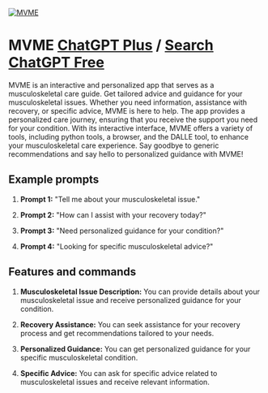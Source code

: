 
[![MVME](https://files.oaiusercontent.com/file-prwFnLQ3Jz6zrJiZfbPrjyzV?se=2123-10-17T00%3A20%3A55Z&sp=r&sv=2021-08-06&sr=b&rscc=max-age%3D31536000%2C%20immutable&rscd=attachment%3B%20filename%3D185a8a19-e03b-4a84-8bff-eb26b7468112.png&sig=Bow5Em6fBgma9FDbxHjqt8tXnINRhSQeR3d/Zwt9ScA%3D)](https://chat.openai.com/g/g-XnGn2OwgF-mvme)

# MVME [ChatGPT Plus](https://chat.openai.com/g/g-XnGn2OwgF-mvme) / [Search ChatGPT Free](https://gptcall.net/index.html#/?search=MVME)

MVME is an interactive and personalized app that serves as a musculoskeletal care guide. Get tailored advice and guidance for your musculoskeletal issues. Whether you need information, assistance with recovery, or specific advice, MVME is here to help. The app provides a personalized care journey, ensuring that you receive the support you need for your condition. With its interactive interface, MVME offers a variety of tools, including python tools, a browser, and the DALLE tool, to enhance your musculoskeletal care experience. Say goodbye to generic recommendations and say hello to personalized guidance with MVME!

## Example prompts

1. **Prompt 1:** "Tell me about your musculoskeletal issue."

2. **Prompt 2:** "How can I assist with your recovery today?"

3. **Prompt 3:** "Need personalized guidance for your condition?"

4. **Prompt 4:** "Looking for specific musculoskeletal advice?"

## Features and commands

1. **Musculoskeletal Issue Description:** You can provide details about your musculoskeletal issue and receive personalized guidance for your condition.

2. **Recovery Assistance:** You can seek assistance for your recovery process and get recommendations tailored to your needs.

3. **Personalized Guidance:** You can get personalized guidance for your specific musculoskeletal condition.

4. **Specific Advice:** You can ask for specific advice related to musculoskeletal issues and receive relevant information.


